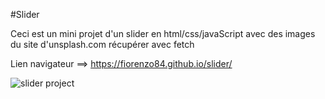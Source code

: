 #Slider

Ceci est un mini projet d'un slider en html/css/javaScript avec des images du site d'unsplash.com récupérer avec fetch

Lien navigateur ==> https://fiorenzo84.github.io/slider/


![slider project](https://user-images.githubusercontent.com/111232852/210073432-f46d208f-b959-41a7-9f47-ae1e729f05c2.png)
